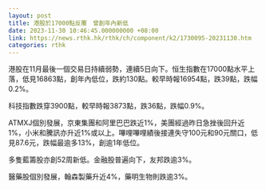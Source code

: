 ```yaml
---
layout: post
title: 港股於17000點反覆　曾創年內新低
date: 2023-11-30 10:46:45.000000000 +08:00
link: https://news.rthk.hk/rthk/ch/component/k2/1730095-20231130.htm
categories: rthk
---
```


港股在11月最後一個交易日持續弱勢，連續5日向下。恒生指數在17000點水平上落，低見16863點，創年內低位，跌約130點。較早時報16954點，跌39點，跌幅0.2%。

科技指數跌穿3900點，較早時報3873點，跌36點，跌幅0.9%。

ATMXJ個別發展，京東集團和阿里巴巴跌近1%，美團經過昨日急挫後回升近1%，小米和騰訊亦升近1%或以上。嗶哩嗶哩績後接連失守100元和90元關口，低見87.6元，跌幅最逾多13%，創逾1年低位。

多隻藍籌股亦創52周新低。金融股普遍向下，友邦跌逾3%。

醫藥股個別發展，翰森製藥升近4%，藥明生物則跌逾3%。
